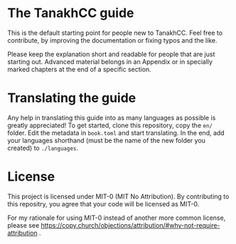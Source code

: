 # The TanakhCC guide
This is the default starting point for people new to TanakhCC.
Feel free to contribute, by improving the documentation or fixing typos and the like.

Please keep the explanation short and readable for people that are just starting out.
Advanced material belongs in an Appendix or in specially marked chapters at the end of a specific section.

# Translating the guide
Any help in translating this guide into as many languages as possible is greatly appreciated!
To get started, clone this repository, copy the `en/` folder.
Edit the metadata in `book.toml` and start translating.
In the end, add your languages shorthand (must be the name of the new folder you created) to `./languages`.

# License
This project is licensed under MIT-0 (MIT No Attribution).
By contributing to this repositry, you agree that your code will be licensed as MIT-0.

For my rationale for using MIT-0 instead of another more common license, please see
https://copy.church/objections/attribution/#why-not-require-attribution .

